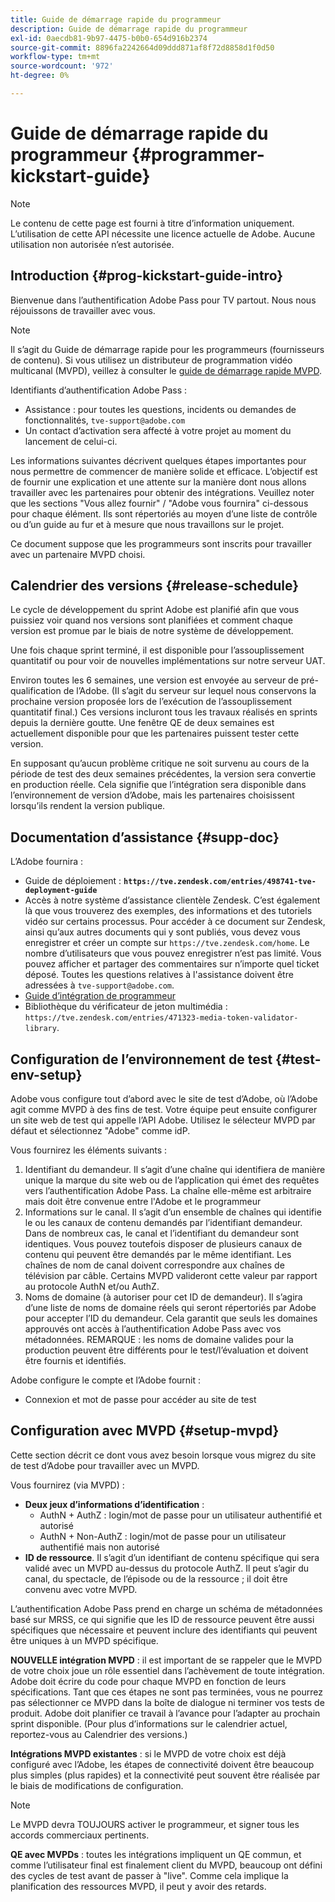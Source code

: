 ```yaml
---
title: Guide de démarrage rapide du programmeur
description: Guide de démarrage rapide du programmeur
exl-id: 0aecdb81-9b97-4475-b0b0-654d916b2374
source-git-commit: 8896fa2242664d09ddd871af8f72d8858d1f0d50
workflow-type: tm+mt
source-wordcount: '972'
ht-degree: 0%

---
```


# Guide de démarrage rapide du programmeur {#programmer-kickstart-guide}

>[!NOTE]
>
>Le contenu de cette page est fourni à titre d’information uniquement. L’utilisation de cette API nécessite une licence actuelle de Adobe. Aucune utilisation non autorisée n’est autorisée.

## Introduction {#prog-kickstart-guide-intro}

Bienvenue dans l’authentification Adobe Pass pour TV partout. Nous nous réjouissons de travailler avec vous.

>[!NOTE]
>
>Il s’agit du Guide de démarrage rapide pour les programmeurs (fournisseurs de contenu). Si vous utilisez un distributeur de programmation vidéo multicanal (MVPD), veillez à consulter le [guide de démarrage rapide MVPD](/help/authentication/mvpd-kickstart-guide.md).


Identifiants d’authentification Adobe Pass :

* Assistance : pour toutes les questions, incidents ou demandes de fonctionnalités, `tve-support@adobe.com`
* Un contact d’activation sera affecté à votre projet au moment du lancement de celui-ci.

Les informations suivantes décrivent quelques étapes importantes pour nous permettre de commencer de manière solide et efficace. L’objectif est de fournir une explication et une attente sur la manière dont nous allons travailler avec les partenaires pour obtenir des intégrations. Veuillez noter que les sections &quot;Vous allez fournir&quot; / &quot;Adobe vous fournira&quot; ci-dessous pour chaque élément. Ils sont répertoriés au moyen d’une liste de contrôle ou d’un guide au fur et à mesure que nous travaillons sur le projet.

Ce document suppose que les programmeurs sont inscrits pour travailler avec un partenaire MVPD choisi.

## Calendrier des versions {#release-schedule}

Le cycle de développement du sprint Adobe est planifié afin que vous puissiez voir quand nos versions sont planifiées et comment chaque version est promue par le biais de notre système de développement.

Une fois chaque sprint terminé, il est disponible pour l’assouplissement quantitatif ou pour voir de nouvelles implémentations sur notre serveur UAT.

Environ toutes les 6 semaines, une version est envoyée au serveur de pré-qualification de l’Adobe. (Il s’agit du serveur sur lequel nous conservons la prochaine version proposée lors de l’exécution de l’assouplissement quantitatif final.) Ces versions incluront tous les travaux réalisés en sprints depuis la dernière goutte. Une fenêtre QE de deux semaines est actuellement disponible pour que les partenaires puissent tester cette version.

En supposant qu’aucun problème critique ne soit survenu au cours de la période de test des deux semaines précédentes, la version sera convertie en production réelle. Cela signifie que l’intégration sera disponible dans l’environnement de version d’Adobe, mais les partenaires choisissent lorsqu’ils rendent la version publique.

<!--For the latest release schedule information, see the Release Calendar.-->

## Documentation d’assistance {#supp-doc}

L’Adobe fournira :

* Guide de déploiement : **`https://tve.zendesk.com/entries/498741-tve-deployment-guide`**
* Accès à notre système d’assistance clientèle Zendesk. C’est également là que vous trouverez des exemples, des informations et des tutoriels vidéo sur certains processus. Pour accéder à ce document sur Zendesk, ainsi qu’aux autres documents qui y sont publiés, vous devez vous enregistrer et créer un compte sur `https://tve.zendesk.com/home`. Le nombre d’utilisateurs que vous pouvez enregistrer n’est pas limité.  Vous pouvez afficher et partager des commentaires sur n’importe quel ticket déposé. Toutes les questions relatives à l&#39;assistance doivent être adressées à `tve-support@adobe.com`.
* [Guide d’intégration de programmeur](/help/authentication/programmer-integration-guide-overview.md)
* Bibliothèque du vérificateur de jeton multimédia : `https://tve.zendesk.com/entries/471323-media-token-validator-library`.

## Configuration de l’environnement de test {#test-env-setup}

Adobe vous configure tout d’abord avec le site de test d’Adobe, où l’Adobe agit comme MVPD à des fins de test. Votre équipe peut ensuite configurer un site web de test qui appelle l’API Adobe. Utilisez le sélecteur MVPD par défaut et sélectionnez &quot;Adobe&quot; comme idP.

Vous fournirez les éléments suivants :

1. Identifiant du demandeur. Il s’agit d’une chaîne qui identifiera de manière unique la marque du site web ou de l’application qui émet des requêtes vers l’authentification Adobe Pass. La chaîne elle-même est arbitraire mais doit être convenue entre l&#39;Adobe et le programmeur
1. Informations sur le canal. Il s’agit d’un ensemble de chaînes qui identifie le ou les canaux de contenu demandés par l’identifiant demandeur. Dans de nombreux cas, le canal et l’identifiant du demandeur sont identiques. Vous pouvez toutefois disposer de plusieurs canaux de contenu qui peuvent être demandés par le même identifiant. Les chaînes de nom de canal doivent correspondre aux chaînes de télévision par câble. Certains MVPD valideront cette valeur par rapport au protocole AuthN et/ou AuthZ.
1. Noms de domaine (à autoriser pour cet ID de demandeur). Il s’agira d’une liste de noms de domaine réels qui seront répertoriés par Adobe pour accepter l’ID du demandeur. Cela garantit que seuls les domaines approuvés ont accès à l’authentification Adobe Pass avec vos métadonnées. REMARQUE : les noms de domaine valides pour la production peuvent être différents pour le test/l’évaluation et doivent être fournis et identifiés.

Adobe configure le compte et l’Adobe fournit :

* Connexion et mot de passe pour accéder au site de test

## Configuration avec MVPD {#setup-mvpd}

Cette section décrit ce dont vous avez besoin lorsque vous migrez du site de test d’Adobe pour travailler avec un MVPD.

Vous fournirez (via MVPD) :

* **Deux jeux d’informations d’identification** :
   * AuthN + AuthZ : login/mot de passe pour un utilisateur authentifié et autorisé
   * AuthN + Non-AuthZ : login/mot de passe pour un utilisateur authentifié mais non autorisé
* **ID de ressource**. Il s’agit d’un identifiant de contenu spécifique qui sera validé avec un MVPD au-dessus du protocole AuthZ. Il peut s’agir du canal, du spectacle, de l’épisode ou de la ressource ; il doit être convenu avec votre MVPD.

L’authentification Adobe Pass prend en charge un schéma de métadonnées basé sur MRSS, ce qui signifie que les ID de ressource peuvent être aussi spécifiques que nécessaire et peuvent inclure des identifiants qui peuvent être uniques à un MVPD spécifique.

**NOUVELLE intégration MVPD** : il est important de se rappeler que le MVPD de votre choix joue un rôle essentiel dans l’achèvement de toute intégration. Adobe doit écrire du code pour chaque MVPD en fonction de leurs spécifications. Tant que ces étapes ne sont pas terminées, vous ne pourrez pas sélectionner ce MVPD dans la boîte de dialogue ni terminer vos tests de produit. Adobe doit planifier ce travail à l’avance pour l’adapter au prochain sprint disponible. (Pour plus d’informations sur le calendrier actuel, reportez-vous au Calendrier des versions.)

**Intégrations MVPD existantes** : si le MVPD de votre choix est déjà configuré avec l’Adobe, les étapes de connectivité doivent être beaucoup plus simples (plus rapides) et la connectivité peut souvent être réalisée par le biais de modifications de configuration.

>[!NOTE]
>
>Le MVPD devra TOUJOURS activer le programmeur, et signer tous les accords commerciaux pertinents.

**QE avec MVPDs** : toutes les intégrations impliquent un QE commun, et comme l’utilisateur final est finalement client du MVPD, beaucoup ont défini des cycles de test avant de passer à &quot;live&quot;. Comme cela implique la planification des ressources MVPD, il peut y avoir des retards.

<!--
>[RELATEDINFORMATION]
>[MVPD Kickstart Guide](help\authentication\mvpd-kickstart-guide.md)
-->
